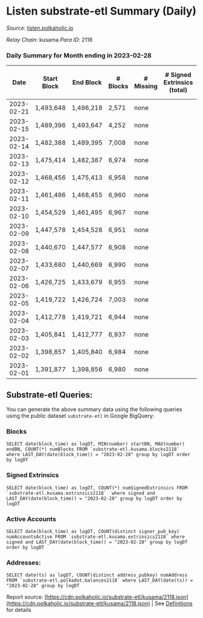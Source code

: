 # Listen substrate-etl Summary (Daily)

_Source_: [listen.polkaholic.io](https://listen.polkaholic.io)

*Relay Chain*: kusama
*Para ID*: 2118



### Daily Summary for Month ending in 2023-02-28


| Date | Start Block | End Block | # Blocks | # Missing | # Signed Extrinsics (total) | # Active Accounts | # Addresses with Balances | # Events | # Transfers | # XCM Transfers In | # XCM Transfers Out |
| ---- | ----------- | --------- | -------- | --------- | --------------------------- | ----------------- | ------------------------- | -------- | ----------- | ------------------ | ------------------- |
| 2023-02-21 | 1,493,648 | 1,496,218 | 2,571 | none  |  |  |  | 5,144 |   |   |   |
| 2023-02-15 | 1,489,396 | 1,493,647 | 4,252 | none  |  |  |  | 8,506 |   |   |   |
| 2023-02-14 | 1,482,388 | 1,489,395 | 7,008 | none  |  |  |  | 14,020 |   |   |   |
| 2023-02-13 | 1,475,414 | 1,482,387 | 6,974 | none  |  |  |  | 13,952 |   |   |   |
| 2023-02-12 | 1,468,456 | 1,475,413 | 6,958 | none  |  |  | 2,053 | 13,920 |   |   |   |
| 2023-02-11 | 1,461,496 | 1,468,455 | 6,960 | none  |  |  | 2,053 | 13,924 |   |   |   |
| 2023-02-10 | 1,454,529 | 1,461,495 | 6,967 | none  |  |  | 2,053 | 13,937 |   |   |   |
| 2023-02-09 | 1,447,578 | 1,454,528 | 6,951 | none  |  |  | 2,053 | 13,906 |   |   |   |
| 2023-02-08 | 1,440,670 | 1,447,577 | 6,908 | none  |  |  | 2,053 | 13,820 |   |   |   |
| 2023-02-07 | 1,433,680 | 1,440,669 | 6,990 | none  |  |  | 2,053 | 13,984 |   |   |   |
| 2023-02-06 | 1,426,725 | 1,433,679 | 6,955 | none  |  |  | 2,053 | 13,914 |   |   |   |
| 2023-02-05 | 1,419,722 | 1,426,724 | 7,003 | none  |  |  | 2,053 | 14,010 |   |   |   |
| 2023-02-04 | 1,412,778 | 1,419,721 | 6,944 | none  |  |  | 2,053 | 13,892 |   |   |   |
| 2023-02-03 | 1,405,841 | 1,412,777 | 6,937 | none  |  |  | 2,053 | 13,877 |   |   |   |
| 2023-02-02 | 1,398,857 | 1,405,840 | 6,984 | none  |  |  | 2,053 | 13,972 |   |   |   |
| 2023-02-01 | 1,391,877 | 1,398,856 | 6,980 | none  |  |  | 2,053 | 13,964 |   |   |   |

## Substrate-etl Queries:
You can generate the above summary data using the following queries using the public dataset `substrate-etl` in Google BigQuery:


### Blocks
```
SELECT date(block_time) as logDT, MIN(number) startBN, MAX(number) endBN, COUNT(*) numBlocks FROM `substrate-etl.kusama.blocks2118`  where LAST_DAY(date(block_time)) = "2023-02-28" group by logDT order by logDT
```


### Signed Extrinsics
```
SELECT date(block_time) as logDT, COUNT(*) numSignedExtrinsics FROM `substrate-etl.kusama.extrinsics2118`  where signed and LAST_DAY(date(block_time)) = "2023-02-28" group by logDT order by logDT
```


### Active Accounts
```
SELECT date(block_time) as logDT, COUNT(distinct signer_pub_key) numAccountsActive FROM `substrate-etl.kusama.extrinsics2118` where signed and LAST_DAY(date(block_time)) = "2023-02-28" group by logDT order by logDT
```


### Addresses:
```
SELECT date(ts) as logDT, COUNT(distinct address_pubkey) numAddress FROM `substrate-etl.polkadot.balances2118` where LAST_DAY(date(ts)) = "2023-02-28" group by logDT
```



Report source: [https://cdn.polkaholic.io/substrate-etl/kusama/2118.json](https://cdn.polkaholic.io/substrate-etl/kusama/2118.json) | See [Definitions](/DEFINITIONS.md) for details

